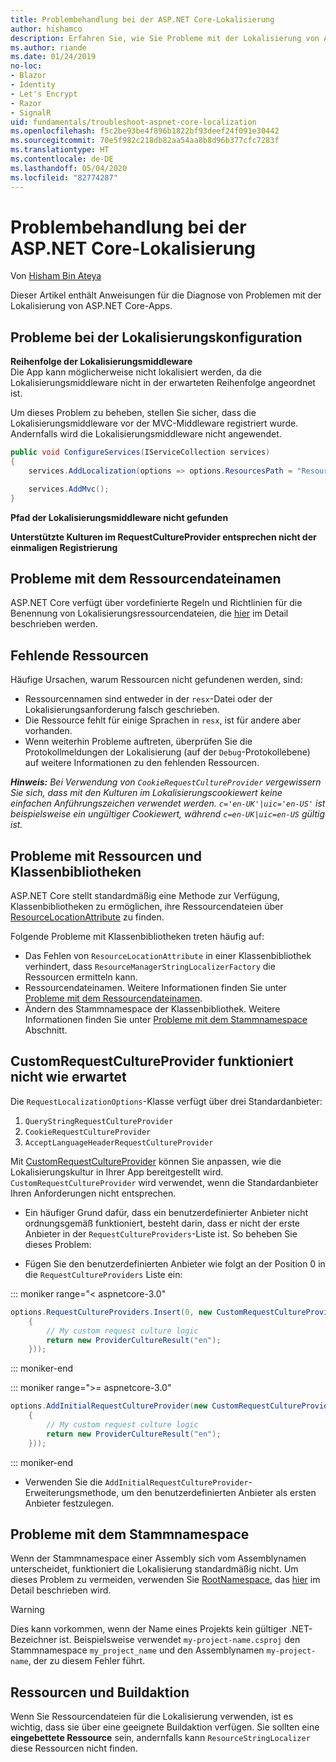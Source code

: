 ```yaml
---
title: Problembehandlung bei der ASP.NET Core-Lokalisierung
author: hishamco
description: Erfahren Sie, wie Sie Probleme mit der Lokalisierung von ASP.NET Core-Apps diagnostizieren können.
ms.author: riande
ms.date: 01/24/2019
no-loc:
- Blazor
- Identity
- Let's Encrypt
- Razor
- SignalR
uid: fundamentals/troubleshoot-aspnet-core-localization
ms.openlocfilehash: f5c2be93be4f896b1822bf93deef24f091e30442
ms.sourcegitcommit: 70e5f982c218db82aa54aa8b8d96b377cfc7283f
ms.translationtype: HT
ms.contentlocale: de-DE
ms.lasthandoff: 05/04/2020
ms.locfileid: "82774287"
---
```

# <a name="troubleshoot-aspnet-core-localization"></a>Problembehandlung bei der ASP.NET Core-Lokalisierung

Von [Hisham Bin Ateya](https://github.com/hishamco)

Dieser Artikel enthält Anweisungen für die Diagnose von Problemen mit der Lokalisierung von ASP.NET Core-Apps.

## <a name="localization-configuration-issues"></a>Probleme bei der Lokalisierungskonfiguration

**Reihenfolge der Lokalisierungsmiddleware**  
Die App kann möglicherweise nicht lokalisiert werden, da die Lokalisierungsmiddleware nicht in der erwarteten Reihenfolge angeordnet ist.

Um dieses Problem zu beheben, stellen Sie sicher, dass die Lokalisierungsmiddleware vor der MVC-Middleware registriert wurde. Andernfalls wird die Lokalisierungsmiddleware nicht angewendet.

```csharp
public void ConfigureServices(IServiceCollection services)
{
    services.AddLocalization(options => options.ResourcesPath = "Resources");

    services.AddMvc();
}
```

**Pfad der Lokalisierungsmiddleware nicht gefunden**

**Unterstützte Kulturen im RequestCultureProvider entsprechen nicht der einmaligen Registrierung**  

## <a name="resource-file-naming-issues"></a>Probleme mit dem Ressourcendateinamen

ASP.NET Core verfügt über vordefinierte Regeln und Richtlinien für die Benennung von Lokalisierungsressourcendateien, die [hier](xref:fundamentals/localization?view=aspnetcore-2.2#resource-file-naming) im Detail beschrieben werden.

## <a name="missing-resources"></a>Fehlende Ressourcen

Häufige Ursachen, warum Ressourcen nicht gefundenen werden, sind:

- Ressourcennamen sind entweder in der `resx`-Datei oder der Lokalisierungsanforderung falsch geschrieben.
- Die Ressource fehlt für einige Sprachen in `resx`, ist für andere aber vorhanden.
- Wenn weiterhin Probleme auftreten, überprüfen Sie die Protokollmeldungen der Lokalisierung (auf der `Debug`-Protokollebene) auf weitere Informationen zu den fehlenden Ressourcen.

_**Hinweis:** Bei Verwendung von `CookieRequestCultureProvider` vergewissern Sie sich, dass mit den Kulturen im Lokalisierungscookiewert keine einfachen Anführungszeichen verwendet werden. `c='en-UK'|uic='en-US'` ist beispielsweise ein ungültiger Cookiewert, während `c=en-UK|uic=en-US` gültig ist._

## <a name="resources--class-libraries-issues"></a>Probleme mit Ressourcen und Klassenbibliotheken

ASP.NET Core stellt standardmäßig eine Methode zur Verfügung, Klassenbibliotheken zu ermöglichen, ihre Ressourcendateien über [ResourceLocationAttribute](/dotnet/api/microsoft.extensions.localization.resourcelocationattribute?view=aspnetcore-2.1) zu finden.

Folgende Probleme mit Klassenbibliotheken treten häufig auf:
- Das Fehlen von `ResourceLocationAttribute` in einer Klassenbibliothek verhindert, dass `ResourceManagerStringLocalizerFactory` die Ressourcen ermitteln kann.
- Ressourcendateinamen. Weitere Informationen finden Sie unter [Probleme mit dem Ressourcendateinamen](#resource-file-naming-issues).
- Ändern des Stammnamespace der Klassenbibliothek. Weitere Informationen finden Sie unter [Probleme mit dem Stammnamespace](#root-namespace-issues) Abschnitt.

## <a name="customrequestcultureprovider-doesnt-work-as-expected"></a>CustomRequestCultureProvider funktioniert nicht wie erwartet

Die `RequestLocalizationOptions`-Klasse verfügt über drei Standardanbieter:

1. `QueryStringRequestCultureProvider`
2. `CookieRequestCultureProvider`
3. `AcceptLanguageHeaderRequestCultureProvider`

Mit [CustomRequestCultureProvider](/dotnet/api/microsoft.aspnetcore.localization.customrequestcultureprovider?view=aspnetcore-2.1) können Sie anpassen, wie die Lokalisierungskultur in Ihrer App bereitgestellt wird. `CustomRequestCultureProvider` wird verwendet, wenn die Standardanbieter Ihren Anforderungen nicht entsprechen.

- Ein häufiger Grund dafür, dass ein benutzerdefinierter Anbieter nicht ordnungsgemäß funktioniert, besteht darin, dass er nicht der erste Anbieter in der `RequestCultureProviders`-Liste ist. So beheben Sie dieses Problem:

- Fügen Sie den benutzerdefinierten Anbieter wie folgt an der Position 0 in die `RequestCultureProviders` Liste ein:

::: moniker range="< aspnetcore-3.0"
```csharp
options.RequestCultureProviders.Insert(0, new CustomRequestCultureProvider(async context =>
    {
        // My custom request culture logic
        return new ProviderCultureResult("en");
    }));
```
::: moniker-end

::: moniker range=">= aspnetcore-3.0"
```csharp
options.AddInitialRequestCultureProvider(new CustomRequestCultureProvider(async context =>
    {
        // My custom request culture logic
        return new ProviderCultureResult("en");
    }));
```
::: moniker-end

- Verwenden Sie die `AddInitialRequestCultureProvider`-Erweiterungsmethode, um den benutzerdefinierten Anbieter als ersten Anbieter festzulegen.

## <a name="root-namespace-issues"></a>Probleme mit dem Stammnamespace

Wenn der Stammnamespace einer Assembly sich vom Assemblynamen unterscheidet, funktioniert die Lokalisierung standardmäßig nicht. Um dieses Problem zu vermeiden, verwenden Sie [RootNamespace](/dotnet/api/microsoft.extensions.localization.rootnamespaceattribute?view=aspnetcore-2.1), das [hier](xref:fundamentals/localization?view=aspnetcore-2.2#resource-file-naming) im Detail beschrieben wird.

> [!WARNING]
> Dies kann vorkommen, wenn der Name eines Projekts kein gültiger .NET-Bezeichner ist. Beispielsweise verwendet `my-project-name.csproj` den Stammnamespace `my_project_name` und den Assemblynamen `my-project-name`, der zu diesem Fehler führt. 

## <a name="resources--build-action"></a>Ressourcen und Buildaktion

Wenn Sie Ressourcendateien für die Lokalisierung verwenden, ist es wichtig, dass sie über eine geeignete Buildaktion verfügen. Sie sollten eine **eingebettete Ressource** sein, andernfalls kann `ResourceStringLocalizer` diese Ressourcen nicht finden.
